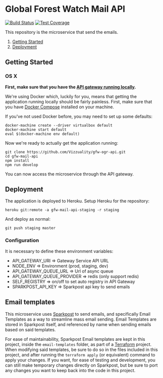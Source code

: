 # Global Forest Watch Mail API

[![Build Status](https://travis-ci.com/gfw-api/gfw-mail-api.svg?branch=develop)](https://travis-ci.com/gfw-api/gfw-mail-api)
[![Test Coverage](https://api.codeclimate.com/v1/badges/a4f13ba330b5d5573d7a/test_coverage)](https://codeclimate.com/github/gfw-api/gfw-mail-api/test_coverage)

This repository is the microservice that send the emails.

1. [Getting Started](#getting-started)
2. [Deployment](#deployment)

## Getting Started

### OS X

**First, make sure that you have the [API gateway running
locally](https://github.com/Vizzuality/api-gateway/tree/production#getting-started).**

We're using Docker which, luckily for you, means that getting the
application running locally should be fairly painless. First, make sure
that you have [Docker Compose](https://docs.docker.com/compose/install/)
installed on your machine.

If you've not used Docker before, you may need to set up some defaults:

```
docker-machine create --driver virtualbox default
docker-machine start default
eval $(docker-machine env default)
```

Now we're ready to actually get the application running:

```
git clone https://github.com/Vizzuality/gfw-ogr-api.git
cd gfw-mail-api
npm install
npm run develop
```

You can now access the microservice through the API gateway.

## Deployment

The application is deployed to Heroku. Setup Heroku for the repository:

```
heroku git:remote -a gfw-mail-api-staging -r staging
```

And deploy as normal:

```
git push staging master
```

### Configuration

It is necessary to define these environment variables:

* API_GATEWAY_URI => Gateway Service API URL
* NODE_ENV => Environment (prod, staging, dev)
* API_GATEWAY_QUEUE_URL => Url of async queue
* API_GATEWAY_QUEUE_PROVIDER => redis (only support redis)
* SELF_REGISTRY => on/off to set auto registry in API Gateway
* SPARKPOST_API_KEY => Sparkpost api key to send emails


## Email templates

This microservice uses [Sparkpost](https://www.sparkpost.com/) to send emails, and 
specifically Email Templates as a way to streamline mass email sending. Email Templates
are stored in Sparkpost itself, and referenced by name when sending emails based on said templates.

For ease of maintainability, Sparkpost Email templates are kept in this project, inside the
`email-templates` folder, as part of a [Terraform](https://www.terraform.io/) project. When
modifying said templates, be sure to do so in the files included in this project, and after
running the `terraform apply` (or equivalent) command to apply your changes. If you want, for
ease of testing and development, you can still make temporary changes directly on Sparkpost,
but be sure to port any changes you want to keep back into the code in this project.
